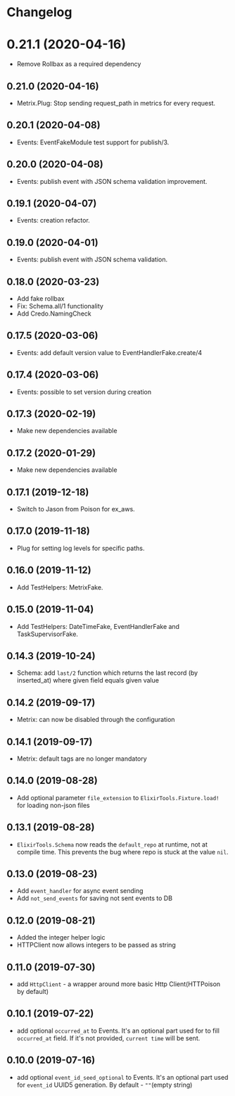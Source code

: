 # Changelog
# 0.21.1 (2020-04-16)
* Remove Rollbax as a required dependency

## 0.21.0 (2020-04-16)
* Metrix.Plug: Stop sending request_path in metrics for every request.

## 0.20.1 (2020-04-08)
* Events: EventFakeModule test support for publish/3.

## 0.20.0 (2020-04-08)
* Events: publish event with JSON schema validation improvement.

## 0.19.1 (2020-04-07)
* Events: creation refactor.

## 0.19.0 (2020-04-01)
* Events: publish event with JSON schema validation.

## 0.18.0 (2020-03-23)
* Add fake rollbax
* Fix: Schema.all/1 functionality
* Add Credo.NamingCheck

## 0.17.5 (2020-03-06)
* Events: add default version value to EventHandlerFake.create/4

## 0.17.4 (2020-03-06)
* Events: possible to set version during creation

## 0.17.3 (2020-02-19)
* Make new dependencies available

## 0.17.2 (2020-01-29)
* Make new dependencies available

## 0.17.1 (2019-12-18)
* Switch to Jason from Poison for ex_aws.

## 0.17.0 (2019-11-18)
* Plug for setting log levels for specific paths.

## 0.16.0 (2019-11-12)
* Add TestHelpers: MetrixFake.

## 0.15.0 (2019-11-04)
* Add TestHelpers: DateTimeFake, EventHandlerFake and TaskSupervisorFake.

## 0.14.3 (2019-10-24)
* Schema: add `last/2` function which returns the last record (by inserted_at) where given field equals given value

## 0.14.2 (2019-09-17)
* Metrix: can now be disabled through the configuration

## 0.14.1 (2019-09-17)
* Metrix: default tags are no longer mandatory

## 0.14.0 (2019-08-28)
* Add optional parameter `file_extension` to `ElixirTools.Fixture.load!` for loading non-json files

## 0.13.1 (2019-08-28)
* `ElixirTools.Schema` now reads the `default_repo` at runtime, not at compile time. This prevents
the bug where repo is stuck at the value `nil`.

## 0.13.0 (2019-08-23)
* Add `event_handler` for async event sending
* Add `not_send_events` for saving not sent events to DB

## 0.12.0 (2019-08-21)
* Added the integer helper logic
* HTTPClient now allows integers to be passed as string

## 0.11.0 (2019-07-30)
* add `HttpClient` - a wrapper around more basic Http Client(HTTPoison by default)

## 0.10.1 (2019-07-22)
* add optional `occurred_at` to Events.
It's an optional part used for to fill `occurred_at` field. If it's not provided, `current time` will be sent.

## 0.10.0 (2019-07-16)
* add optional `event_id_seed_optional` to Events.
It's an optional part used for `event_id` UUID5 generation. By default - `""`(empty string)
